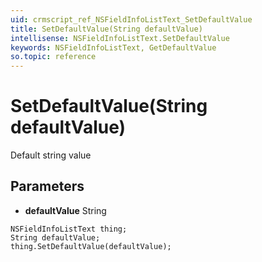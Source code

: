 ```yaml
---
uid: crmscript_ref_NSFieldInfoListText_SetDefaultValue
title: SetDefaultValue(String defaultValue)
intellisense: NSFieldInfoListText.SetDefaultValue
keywords: NSFieldInfoListText, GetDefaultValue
so.topic: reference
---
```


# SetDefaultValue(String defaultValue)

Default string value

## Parameters

* **defaultValue** String

```crmscript
NSFieldInfoListText thing;
String defaultValue;
thing.SetDefaultValue(defaultValue);
```

